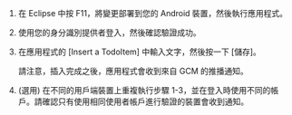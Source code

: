 1.  在 Eclipse 中按 F11，將變更部署到您的 Android 裝置，然後執行應用程式。

2.  使用您的身分識別提供者登入，然後確認驗證成功。

3.  在應用程式的 [Insert a TodoItem] 中輸入文字，然後按一下 [儲存]。

    請注意，插入完成之後，應用程式會收到來自 GCM 的推播通知。

4.  (選用) 在不同的用戶端裝置上重複執行步驟 1-3，並在登入時使用不同的帳戶。請確認只有使用相同使用者帳戶進行驗證的裝置會收到通知。



